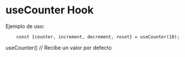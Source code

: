 # useCounter Hook
Ejemplo de uso:
```
    const {counter, increment, decrement, reset} = useCounter(10);
```
useCounter() // Recibe un valor por defecto